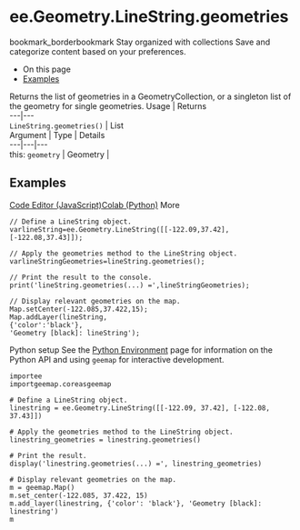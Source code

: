  
#  ee.Geometry.LineString.geometries
bookmark_borderbookmark Stay organized with collections  Save and categorize content based on your preferences.
  * On this page
  * [Examples](https://developers.google.com/earth-engine/apidocs/ee-geometry-linestring-geometries#examples)


Returns the list of geometries in a GeometryCollection, or a singleton list of the geometry for single geometries.
Usage | Returns  
---|---  
`LineString.geometries()` | List  
Argument | Type | Details  
---|---|---  
this: `geometry` | Geometry |   
## Examples
[Code Editor (JavaScript)](https://developers.google.com/earth-engine/apidocs/ee-geometry-linestring-geometries#code-editor-javascript-sample)[Colab (Python)](https://developers.google.com/earth-engine/apidocs/ee-geometry-linestring-geometries#colab-python-sample) More
```
// Define a LineString object.
varlineString=ee.Geometry.LineString([[-122.09,37.42],[-122.08,37.43]]);

// Apply the geometries method to the LineString object.
varlineStringGeometries=lineString.geometries();

// Print the result to the console.
print('lineString.geometries(...) =',lineStringGeometries);

// Display relevant geometries on the map.
Map.setCenter(-122.085,37.422,15);
Map.addLayer(lineString,
{'color':'black'},
'Geometry [black]: lineString');
```
Python setup
See the [ Python Environment](https://developers.google.com/earth-engine/guides/python_install) page for information on the Python API and using `geemap` for interactive development.
```
importee
importgeemap.coreasgeemap
```
```
# Define a LineString object.
linestring = ee.Geometry.LineString([[-122.09, 37.42], [-122.08, 37.43]])

# Apply the geometries method to the LineString object.
linestring_geometries = linestring.geometries()

# Print the result.
display('linestring.geometries(...) =', linestring_geometries)

# Display relevant geometries on the map.
m = geemap.Map()
m.set_center(-122.085, 37.422, 15)
m.add_layer(linestring, {'color': 'black'}, 'Geometry [black]: linestring')
m
```

